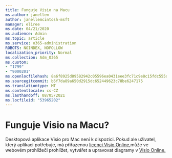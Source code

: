 ```yaml
---
title: Funguje Visio na Macu
ms.author: janellem
author: janellemcintosh-msft
manager: eliree
ms.date: 04/21/2020
ms.audience: Admin
ms.topic: article
ms.service: o365-administration
ROBOTS: NOINDEX, NOFOLLOW
localization_priority: Normal
ms.collection: Adm_O365
ms.custom:
- "1799"
- "9000201"
ms.openlocfilehash: 8a6f8925d89582942c05596ea0431eee3fc71c9e8c15fdc555dbbeaa7790d976
ms.sourcegitcommit: b5f7da89a650d2915dc652449623c78be6247175
ms.translationtype: MT
ms.contentlocale: cs-CZ
ms.lasthandoff: 08/05/2021
ms.locfileid: "53965202"
---
```

# <a name="does-visio-work-on-a-mac"></a>Funguje Visio na Macu?

Desktopová aplikace Visio pro Mac není k dispozici. Pokud ale uživatel, který aplikaci potřebuje, má přiřazenou [licenci Visio Online,](https://docs.microsoft.com/microsoft-365/admin/add-users/add-users)může ve webovém prohlížeči prohlížet, vytvářet a upravovat diagramy v [Visio Online.](https://support.office.com/article/06f04845-91b8-4e8f-881f-a43c970735fc?wt.mc_id=OfficeAdm_ClientDIA_Alchemy1799)
  
  